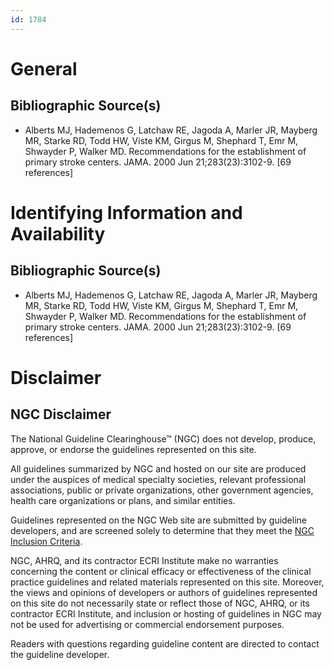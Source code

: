 ```yaml
---
id: 1784
---
```


# General

## Bibliographic Source(s)

- Alberts MJ, Hademenos G, Latchaw RE, Jagoda A, Marler JR, Mayberg MR, Starke RD, Todd HW, Viste KM, Girgus M, Shephard T, Emr M, Shwayder P, Walker MD. Recommendations for the establishment of primary stroke centers. JAMA. 2000 Jun 21;283(23):3102-9. [69 references]

# Identifying Information and Availability

## Bibliographic Source(s)

- Alberts MJ, Hademenos G, Latchaw RE, Jagoda A, Marler JR, Mayberg MR, Starke RD, Todd HW, Viste KM, Girgus M, Shephard T, Emr M, Shwayder P, Walker MD. Recommendations for the establishment of primary stroke centers. JAMA. 2000 Jun 21;283(23):3102-9. [69 references]

# Disclaimer

## NGC Disclaimer

The National Guideline Clearinghouse™ (NGC) does not develop, produce, approve, or endorse the guidelines represented on this site.

All guidelines summarized by NGC and hosted on our site are produced under the auspices of medical specialty societies, relevant professional associations, public or private organizations, other government agencies, health care organizations or plans, and similar entities.

Guidelines represented on the NGC Web site are submitted by guideline developers, and are screened solely to determine that they meet the [NGC Inclusion Criteria](/help-and-about/summaries/inclusion-criteria).

NGC, AHRQ, and its contractor ECRI Institute make no warranties concerning the content or clinical efficacy or effectiveness of the clinical practice guidelines and related materials represented on this site. Moreover, the views and opinions of developers or authors of guidelines represented on this site do not necessarily state or reflect those of NGC, AHRQ, or its contractor ECRI Institute, and inclusion or hosting of guidelines in NGC may not be used for advertising or commercial endorsement purposes.

Readers with questions regarding guideline content are directed to contact the guideline developer.

